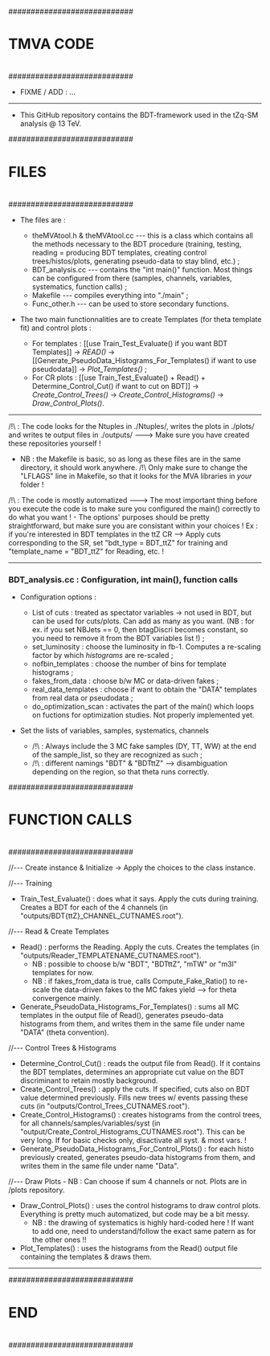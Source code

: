 ############################
#                          #
#         TMVA CODE        #
#                          #
############################

- FIXME / ADD : ...

_____________________________________________________________________________
* This GitHub repository contains the BDT-framework used in the tZq-SM analysis @ 13 TeV.

############################
#                          #
#         FILES            #
#                          #
############################

* The files are :
    - theMVAtool.h & theMVAtool.cc --- this is a class which contains all the methods necessary to the BDT procedure (training, testing, reading = producing BDT templates, creating control trees/histos/plots, generating pseudo-data to stay blind, etc.) ;
    - BDT_analysis.cc --- contains the "int main()" function. Most things can be configured from there (samples, channels, variables, systematics, function calls) ;
    - Makefile --- compiles everything into "./main" ;
    - Func_other.h --- can be used to store secondary functions.

* The two main functionnalities are to create Templates (for theta template fit) and control plots :

    - For templates : [[use Train_Test_Evaluate() if you want BDT Templates]] -> *READ()* -> [[Generate_PseudoData_Histograms_For_Templates() if want to use pseudodata]] -> *Plot_Templates()* ;
    - For CR plots : [[use Train_Test_Evaluate() + Read() + Determine_Control_Cut() if want to cut on BDT]] -> *Create_Control_Trees()* -> *Create_Control_Histograms()* -> *Draw_Control_Plots()*.
_____________________________________________________________________________

/!\ : The code looks for the Ntuples in ./Ntuples/, writes the plots in ./plots/ and writes te output files in ./outputs/
    ---> Make sure you have created these repositories yourself !

- NB : the Makefile is basic, so as long as these files are in the same directory, it should work anywhere.
/!\ Only make sure to change the "LFLAGS" line in Makefile, so that it looks for the MVA libraries in *your* folder !

/!\ : The code is mostly automatized ---> The most important thing before you execute the code is to make sure you configured the main() correctly to do what you want !
    - The options' purposes should be pretty straightforward, but make sure you are consistant within your choices !
    Ex : if you're interested in BDT templates in the ttZ CR --> Apply cuts corresponding to the SR, set "bdt_type = BDT_ttZ" for training and "template_name = "BDT_ttZ" for Reading, etc. !
_____________________________________________________________________________
### BDT_analysis.cc : Configuration, int main(), function calls ###

* Configuration options :
    - List of cuts : treated as spectator variables -> not used in BDT, but can be used for cuts/plots. Can add as many as you want. (NB : for ex. if you set NBJets == 0, then btagDiscri becomes constant, so you need to remove it from the BDT variables list !) ;
    - set_luminosity : choose the luminosity in fb-1. Computes a re-scaling factor by which *histograms* are re-scaled ;
    - nofbin_templates : choose the number of bins for template histograms ;
    - fakes_from_data : choose b/w MC or data-driven fakes ;
    - real_data_templates : choose if want to obtain the "DATA" templates from real data or pseudodata ;
    - do_optimization_scan : activates the part of the main() which loops on fuctions for optimization studies. Not properly implemented yet.

* Set the lists of variables, samples, systematics, channels
    - /!\ : Always include the 3 MC fake samples (DY, TT, WW) at the end of the sample_list, so they are recognized as such ;
    - /!\ : different namings "BDT" & "BDTttZ" --> disambiguation depending on the region, so that theta runs correctly.

############################
#                          #
#      FUNCTION CALLS      #
#                          #
############################

//--- Create instance & Initialize
-> Apply the choices to the class instance.

//--- Training
* Train_Test_Evaluate() : does what it says. Apply the cuts during training. Creates a BDT for each of the 4 channels (in "outputs/BDT{ttZ}_CHANNEL_CUTNAMES.root").

//--- Read & Create Templates
* Read() : performs the Reading. Apply the cuts. Creates the templates (in "outputs/Reader_TEMPLATENAME_CUTNAMES.root").
    - NB : possible to choose b/w "BDT", "BDTttZ", "mTW" or "m3l" templates for now.
    - NB : if fakes_from_data is true, calls Compute_Fake_Ratio() to re-scale the data-driven fakes to the MC fakes yield --> for theta convergence mainly.
* Generate_PseudoData_Histograms_For_Templates() : sums all MC templates in the output file of Read(), generates pseudo-data histograms from them, and writes them in the same file under name "DATA" (theta convention).

//--- Control Trees & Histograms
* Determine_Control_Cut() : reads the output file from Read(). If it contains the BDT templates, determines an appropriate cut value on the BDT discriminant to retain mostly background.
* Create_Control_Trees() : apply the cuts. If specified, cuts also on BDT value determined previously. Fills new trees w/ events passing these cuts (in "outputs/Control_Trees_CUTNAMES.root").
* Create_Control_Histograms() : creates histograms from the control trees, for all channels/samples/variables/syst (in "output/Create_Control_Histograms_CUTNAMES.root"). This can be very long. If for basic checks only, disactivate all syst. & most vars. !
* Generate_PseudoData_Histograms_For_Control_Plots() : for each histo previously created, generates pseudo-data histograms from them, and writes them in the same file under name "Data".

//--- Draw Plots
    - NB : Can choose if sum 4 channels or not. Plots are in /plots repository.
* Draw_Control_Plots() : uses the control histograms to draw control plots. Everything is pretty much automatized, but code may be a bit messy.
    - NB : the drawing of systematics is highly hard-coded here ! If want to add one, need to understand/follow the exact same patern as for the other ones !!
* Plot_Templates() : uses the histograms from the Read() output file containing the templates & draws them.



_____________________________________________________________________________
############################
#                          #
#           END            #
#                          #
############################
